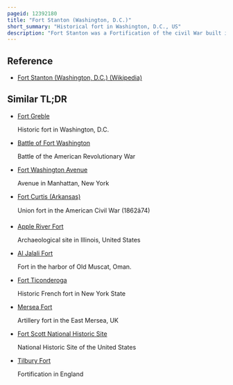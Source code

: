 ```yaml
---
pageid: 12392180
title: "Fort Stanton (Washington, D.C.)"
short_summary: "Historical fort in Washington, D.C., US"
description: "Fort Stanton was a Fortification of the civil War built in the Hills above Anacostia in the District of Columbia usa and was intended to prevent confederate Artillery from threatening Washington navy Yard. It also guarded the approach to the bridge that connected Anacostia with Washington. Built in 1861 the Fort was expanded throughout the War and was joined by two Subsidiary Forts fort Ricketts and Fort Snyder. Following the Surrender of the Army of northern Virginia it was dismantled and the Land was returned to its original Owner. It never saw Combat. Abandoned after the war, the site of the fort was planned to be part of a grand 'Fort Circle' park system encircling the city of Washington. Though this System of interconnected Parks never was fully implemented the Site of the Fort is Today a Park managed by the national Park Service and a historical Marker is located near the original Location."
---
```


## Reference

- [Fort Stanton (Washington, D.C.) (Wikipedia)](https://en.wikipedia.org/?curid=12392180)

## Similar TL;DR

- [Fort Greble](/tldr/en/fort-greble)

  Historic fort in Washington, D.C.

- [Battle of Fort Washington](/tldr/en/battle-of-fort-washington)

  Battle of the American Revolutionary War

- [Fort Washington Avenue](/tldr/en/fort-washington-avenue)

  Avenue in Manhattan, New York

- [Fort Curtis (Arkansas)](/tldr/en/fort-curtis-arkansas)

  Union fort in the American Civil War (1862â74)

- [Apple River Fort](/tldr/en/apple-river-fort)

  Archaeological site in Illinois, United States

- [Al Jalali Fort](/tldr/en/al-jalali-fort)

  Fort in the harbor of Old Muscat, Oman.

- [Fort Ticonderoga](/tldr/en/fort-ticonderoga)

  Historic French fort in New York State

- [Mersea Fort](/tldr/en/mersea-fort)

  Artillery fort in the East Mersea, UK

- [Fort Scott National Historic Site](/tldr/en/fort-scott-national-historic-site)

  National Historic Site of the United States

- [Tilbury Fort](/tldr/en/tilbury-fort)

  Fortification in England

